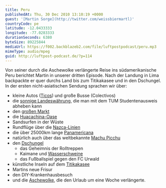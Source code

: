 ```yaml
---
title: Peru
publishedAt: Thu, 30 Dec 2010 13:10:19 +0000
guest: '[Martin Sorge](http://twitter.com/weissbiermartl)'
countryCode: pe
latitude: -12.0433333
longitude: -77.0283333
durationSeconds: 6380
byteSize: 89225844
mediaUrl: https://f002.backblazeb2.com/file/luftpostpodcast/peru.mp3
mimeType: audio/mpeg
guid: http://luftpost-podcast.de/?p=114
---
```


Von seiner durch die Aschewolke verlängerte Reise ins südamerikanische Peru berichtet Martin in unserer dritten Episode. Nach der Landung in Lima backpackte er quer durchs Land bis zum Titikakasee und in den Dschungel. In der ersten nicht-asiatischen Sendung sprachen wir über:

- kleine Autos ([Ticos](http://upload.wikimedia.org/wikipedia/commons/d/d4/Daewoo%5FTico%5Fvl.jpg)) und große Busse (Colectivos)
- die [sonnige Landeswährung](http://www.religare-reisen.de/Wichtige-Reiseinformationen-fur-die-Perureise/Geld-und-Wahrung-auf-ihrer-Peru-Reise.html), die man mit dem TUM Studentenausweis abheben kann
- den [großen Markt](http://luftpost-podcast.de/wp-content/uploads/01042010586.jpg)
- die [Huacachina-Oase](http://www.religare-reisen.de/mambots/content/multithumb/images/b.770.540.16777215.1..stories.peru.reisebeschreibung.Huacachina%5FPanorama.jpg)
- Sandsurfen in der Wüste
- Rundflüge über die [Nazca-Linien](http://maps.google.de/maps?f=q&source=embed&hl=de&geocode=&q=palpa&sll=-15.282198,-75.049324&sspn=0.172215,0.261612&ie=UTF8&hq=palpa&hnear=&t=h&ll=-14.690276,-75.10771&spn=0.002491,0.003433&z=18)
- die über 25000km lange [Panamericana](http://www.slkl.ch/PanAmericana.jpg)
- natürlich auch über das weltbekannte [Machu Picchu](http://wikitravel.org/en/Machu%5FPicchu)
- den [Dschungel](http://luftpost-podcast.de/wp-content/uploads/09042010606.jpg)
  - das Geheimnis der Rolltreppen
  - Kaimane und [Wasserschweine](http://upload.wikimedia.org/wikipedia/commons/1/15/Hydrochoerus%5Fhydrochaeris.jpg)
  - das Fußballspiel gegen den FC Urwald
- künstliche Inseln auf dem [Titikakasee](http://www.umdiewelt.de/Die-Amerikas/Suedamerika/Peru/Reisebericht-5214/Kapitel-8.html)
- Martins neue Frisur
- den DIY-Krankenhausbesuch
- und die [Aschewolke](http://www.tagesschau.de/ausland/islandvulkan100.html), die den Urlaub um eine Woche verlängerte.
